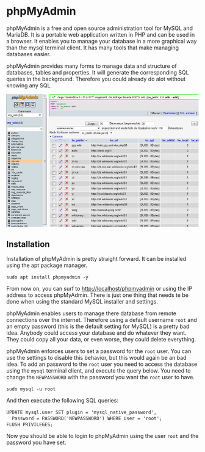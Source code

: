 # phpMyAdmin

phpMyAdmin is a free and open source administration tool for MySQL and MariaDB. It is a portable web application written in PHP and can be used in a browser. It enables you to manage your database in a more graphical way than the mysql terminal client. It has many tools that make managing databases easier.

phpMyAdmin provides many forms to manage data and structure of databases, tables and properties. It will generate the corresponding SQL queries in the background. Therefore you could already do alot without knowing any SQL.

![PHPMyAdmin example](./img/PhpMyAdmin_3.3_Interwiki_table_de.jpg)

## Installation

Installation of phpMyAdmin is pretty straight forward. It can be installed using the apt package manager.

```
sudo apt install phpmyadmin -y
```

From now on, you can surf to [http://localhost/phpmyadmin](http://localhost/phpmyadmin) or using the IP address to access phpMyAdmin. There is just one thing that needs te be done when using the standard MySQL installer and settings.

phpMyAdmin enables users to manage there database from remote connections over the internet. Therefore using a default username `root` and an empty password (this is the default setting for MySQL) is a pretty bad idea. Anybody could access your database and do whatever they want. They could copy all your data, or even worse, they could delete everything.

phpMyAdmin enforces users to set a password for the `root` user. You can use the settings to disable this behavior, but this would again be an bad idea. To add an password to the `root` user you need to access the database using the `mysql` terminal client, and execute the query below. You need to change the `NEWPASSWORD` with the password you want the `root` user to have.

```
sudo mysql -u root
```

And then execute the following SQL queries:

```
UPDATE mysql.user SET plugin = 'mysql_native_password', 
  Password = PASSWORD('NEWPASSWORD') WHERE User = 'root';
FLUSH PRIVILEGES;
```

Now you should be able to login to phpMyAdmin using the user `root` and the password you have set.